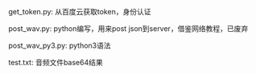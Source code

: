 get_token.py: 从百度云获取token，身份认证

post_wav.py: python编写，用来post json到server，借鉴网络教程，已废弃

post_wav_py3.py: python3语法

test.txt: 音频文件base64结果

